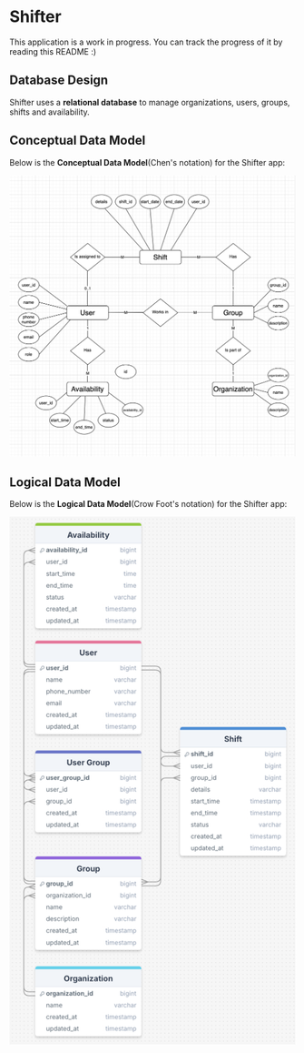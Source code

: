 # Shifter
This application is a work in progress. You can track the progress of it by reading this README :)

## Database Design
Shifter uses a **relational database** to manage organizations, users, groups, shifts and availability.

## Conceptual Data Model
Below is the **Conceptual Data Model**(Chen's notation) for the Shifter app:

![Conceptual Data Model](planning/database/conceptual_data_model.png)

## Logical Data Model
Below is the **Logical Data Model**(Crow Foot's notation) for the Shifter app: 

![Logical Data Model](planning/database/logical_data_model.png)
